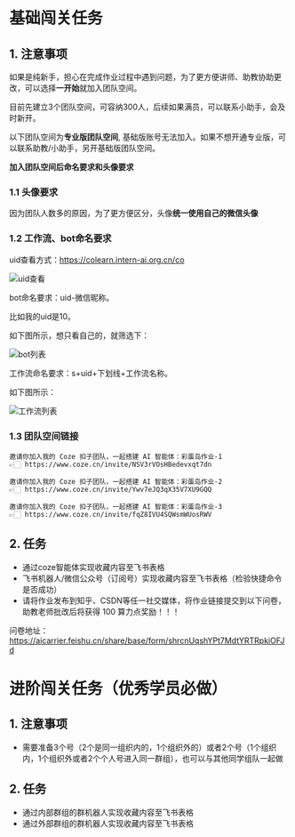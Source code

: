 # 基础闯关任务

## 1. 注意事项

如果是纯新手，担心在完成作业过程中遇到问题，为了更方便讲师、助教协助更改，可以选择**一开始**就加入团队空间。

目前先建立3个团队空间，可容纳300人，后续如果满员，可以联系小助手，会及时新开。

以下团队空间为**专业版团队空间**, 基础版账号无法加入。如果不想开通专业版，可以联系助教/小助手，另开基础版团队空间。

**加入团队空间后命名要求和头像要求**

### 1.1 头像要求

因为团队人数多的原因，为了更方便区分，头像**统一使用自己的微信头像**

### 1.2 工作流、bot命名要求

uid查看方式：https://colearn.intern-ai.org.cn/co

![uid查看](https://github.com/user-attachments/assets/b1218785-d36d-4683-9bd5-5f4a4cf59d5c)

bot命名要求：uid-微信昵称。

比如我的uid是10。

如下图所示，想只看自己的，就筛选下：

![bot列表](https://github.com/user-attachments/assets/54a05a22-8592-4170-856e-7d6915356ed6)

工作流命名要求：s+uid+下划线+工作流名称。
  
如下图所示：

![工作流列表](https://github.com/user-attachments/assets/c744903c-61da-481c-95ac-d9485a097729)

### 1.3 团队空间链接

```
邀请你加入我的 Coze 扣子团队，一起搭建 AI 智能体：彩蛋岛作业-1
👉🏻 https://www.coze.cn/invite/NSV3rVOsHBedevxqt7dn
```

```
邀请你加入我的 Coze 扣子团队，一起搭建 AI 智能体：彩蛋岛作业-2
👉🏻 https://www.coze.cn/invite/Ywv7eJQ3qX35V7XU9GQQ
```

```
邀请你加入我的 Coze 扣子团队，一起搭建 AI 智能体：彩蛋岛作业-3
👉🏻 https://www.coze.cn/invite/fqZ8IVU4SQWsmWUosRWV
```

## 2. 任务

- 通过coze智能体实现收藏内容至飞书表格
- 飞书机器人/微信公众号（订阅号）实现收藏内容至飞书表格（检验快捷命令是否成功）
- 请将作业发布到知乎、CSDN等任一社交媒体，将作业链接提交到以下问卷，助教老师批改后将获得 100 算力点奖励！！！

问卷地址：https://aicarrier.feishu.cn/share/base/form/shrcnUqshYPt7MdtYRTRpkiOFJd


# 进阶闯关任务（优秀学员必做）

## 1. 注意事项

- 需要准备3个号（2个是同一组织内的，1个组织外的）或者2个号（1个组织内，1个组织外或者2个个人号进入同一群组），也可以与其他同学组队一起做

## 2. 任务

- 通过内部群组的群机器人实现收藏内容至飞书表格
- 通过外部群组的群机器人实现收藏内容至飞书表格


